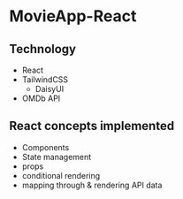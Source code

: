 # MovieApp-React
## Technology
- React
- TailwindCSS
    - DaisyUI
- OMDb API

## React concepts implemented

- Components
- State management
- props
- conditional rendering
- mapping through & rendering API data